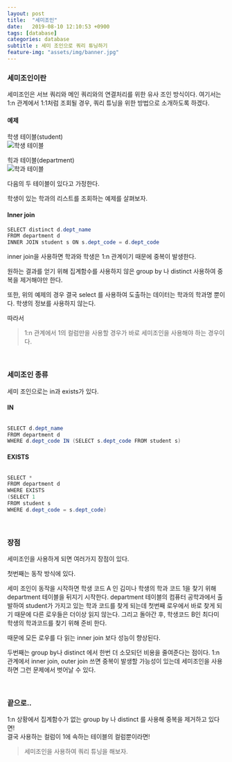 ```yaml
---
layout: post
title:  "세미조인"
date:   2019-08-10 12:10:53 +0900
tags: [database]
categories: database
subtitle : 세미 조인으로 쿼리 튜닝하기
feature-img: "assets/img/banner.jpg"
---
```


### 세미조인이란
세미조인은 서브 쿼리와 메인 쿼리와의 연결처리를 위한 유사 조인 방식이다. 여기서는 1:n 관계에서 1:1처럼 조회될 경우, 쿼리 튜닝을 위한 방법으로 소개하도록 하겠다. 

<!-- more -->

#### 예제

학생 테이블(student) <br>
![학생 테이블](/assets/images/post/190810/(2).png) 

힉과 테이블(department) <br>
![학과 테이블](/assets/images/post/190810/(1).png) 

다음의 두 테이블이 있다고 가정한다. 

학생이 있는 학과의 리스트를 조회하는 예제를 살펴보자. 

#### Inner join

```java
SELECT distinct d.dept_name
FROM department d 
INNER JOIN student s ON s.dept_code = d.dept_code

```

inner join을 사용하면 학과와 학생은 1:n 관계이기 때문에 중복이 발생한다. 

원하는 결과를 얻기 위해 집계함수를 사용하지 않은 group by 나 distinct 사용하여 중복을 제거해야만 한다.

또한, 위의 예제의 경우 결국 select 를 사용하여 도출하는 데이터는 학과의 학과명 뿐이다. 학생의 정보를 사용하지 않는다. 

따라서 

> 1:n 관계에서 1의 컬럼만을 사용할 경우가 바로 세미조인을 사용해야 하는 경우이다. 

<br>

### 세미조인 종류

세미 조인으로는 in과 exists가 있다. 

#### IN

```java

SELECT d.dept_name
FROM department d 
WHERE d.dept_code IN (SELECT s.dept_code FROM student s)

```

#### EXISTS

```java

SELECT * 
FROM department d 
WHERE EXISTS 
(SELECT 1 
FROM student s 
WHERE d.dept_code = s.dept_code)

```

<br>

### 장점

세미조인을 사용하게 되면 여러가지 장점이 있다.

첫번째는 동작 방식에 있다.

세미 조인이 동작을 시작하면 학생 코드 A 인 김미나 학생의 학과 코드 1을 찾기 위해 department 테이블을 뒤지기 시작한다.
department 테이블의 컴퓨터 공학과에서 출발하여 student가 가지고 있는 학과 코드를 찾게 되는데 첫번째 로우에서 바로 찾게 되기 때문에 다른 로우들은 더이상 읽지 않는다.
그리고 돌아간 후, 학생코드 B인 최다미 학생의 학과코드를 찾기 위해 준비 한다.

때문에 모든 로우를 다 읽는 inner join 보다 성능이 향상된다. 

두번째는 group by나 distinct 에서 한번 더 소모되던 비용을 줄여준다는 점이다.
1:n 관계에서 inner join, outer join 쓰면 중복이 발생할 가능성이 있는데 세미조인을 사용하면 그런 문제에서 벗어날 수 있다. 

<br>

### 끝으로..

1:n 상황에서 집계함수가 없는 group by 나 distinct 를 사용해 중복을 제거하고 있다면! <br>
결국 사용하는 컬럼이 1에 속하는 테이블의 컬럼뿐이라면! 

>세미조인을 사용하여 쿼리 튜닝을 해보자. 



 


